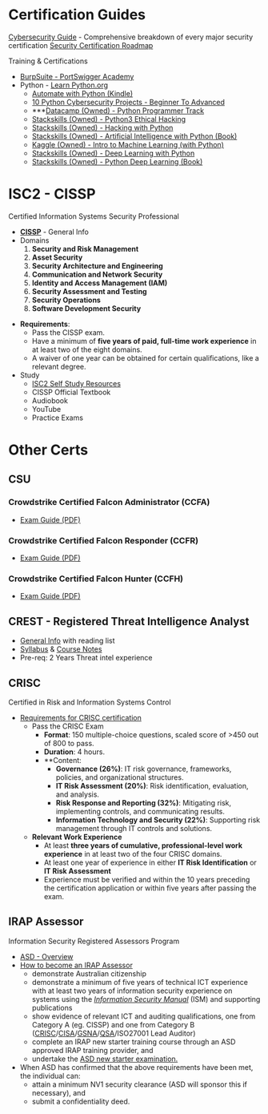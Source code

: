 # Certification Guides
[Cybersecurity Guide](https://cybersecurityguide.org/) - Comprehensive breakdown of every major security certification
[Security Certification Roadmap](https://pauljerimy.com/security-certification-roadmap/)

Training & Certifications
* [BurpSuite - PortSwigger Academy](https://portswigger.net/web-security)
* Python - [Learn Python.org](https://www.learnpython.org/)
	* [Automate with Python (Kindle)](https://www.amazon.com.au/Automate-Boring-Stuff-Python-Sweigart/dp/1593275994)
    * [10 Python Cybersecurity Projects - Beginner To Advanced](https://www.youtube.com/watch?v=kf1Zzcj2gV8&list=PLR0bgGon_WTJUGqvxr0reaqfpGd2ts29R&index=2)
    * ***[Datacamp (Owned) - Python Programmer Track](https://app.datacamp.com/learn/career-tracks/python-programmer)
    * [Stackskills (Owned) - Python3 Ethical Hacking](https://stackskills.com/courses/enrolled/1025194)
    * [Stackskills (Owned) - Hacking with Python](https://stackskills.com/courses/enrolled/376387)
    * [Stackskills (Owned) - Artificial Intelligence with Python (Book)](https://stackskills.com/courses/303786/lectures/4674836)
    * [Kaggle (Owned) - Intro to Machine Learning (with Python)](https://www.kaggle.com/learn/intro-to-machine-learning)
    * [Stackskills (Owned) - Deep Learning with Python](https://stackskills.com/courses/enrolled/122971)
    * [Stackskills (Owned) - Python Deep Learning (Book)](https://stackskills.com/courses/enrolled/296315)
# ISC2 - CISSP
Certified Information Systems Security Professional
* **[CISSP](https://www.isc2.org/Certifications/CISSP)** - General Info
* Domains  
    1. **Security and Risk Management**
    2. **Asset Security**
    3. **Security Architecture and Engineering**
    4. **Communication and Network Security**
    5. **Identity and Access Management (IAM)**
    6. **Security Assessment and Testing**
    7. **Security Operations**
    8. **Software Development Security**
- **Requirements**:
    - Pass the CISSP exam.
    - Have a minimum of **five years of paid, full-time work experience** in at least two of the eight domains. 
    - A waiver of one year can be obtained for certain qualifications, like a relevant degree.
- Study
	-  [ISC2 Self Study Resources](https://www.isc2.org/Training/Self-Study-Resources/CISSP)
	- CISSP Official Textbook
	- Audiobook
	- YouTube
	- Practice Exams
# Other Certs
## CSU
### Crowdstrike Certified Falcon Administrator (CCFA)
- [Exam Guide (PDF)](https://www.crowdstrike.com/wp-content/uploads/2024/10/ccfa-certification-guide.pdf)
### Crowdstrike Certified Falcon Responder (CCFR)
- [Exam Guide (PDF)](https://assets.crowdstrike.com/is/content/crowdstrikeinc/CCFR_CertificationGuidepdf)
### Crowdstrike Certified Falcon Hunter (CCFH)
- [Exam Guide (PDF)](https://assets.crowdstrike.com/is/content/crowdstrikeinc/ccfh-certification-exam-guidepdf)

## CREST - Registered Threat Intelligence Analyst
- [General Info](https://www.crest-approved.org/skills-certifications-careers/crest-registered-threat-intelligence-analyst/) with reading list
- [Syllabus](https://www.crest-approved.org/wp-content/uploads/2022/06/CREST-Registered-Threat-Intelligence-Analyst-Syllabus.pdf) & [Course Notes](https://www.crest-approved.org/wp-content/uploads/2022/06/CREST-Registered-Threat-Intelligence-Analyst-Examination-Notes-for-Candidates.pdf)
- Pre-req: 2 Years Threat intel experience
## CRISC
Certified in Risk and Information Systems Control
- [Requirements for CRISC certification](https://support.isaca.org/s/article/What-are-the-requirements-to-become-CRISC-certified)
	- Pass the CRISC Exam
		- **Format**: 150 multiple-choice questions, scaled score of >450 out of 800 to pass.
		- **Duration**: 4 hours.
		- **Content:
			- **Governance (26%)**: IT risk governance, frameworks, policies, and organizational structures.
			- **IT Risk Assessment (20%)**: Risk identification, evaluation, and analysis.
			- **Risk Response and Reporting (32%)**: Mitigating risk, implementing controls, and communicating results.
			- **Information Technology and Security (22%)**: Supporting risk management through IT controls and solutions.
	- **Relevant Work Experience**
		- At least **three years of cumulative, professional-level work experience** in at least two of the four CRISC domains.
		- At least one year of experience in either **IT Risk Identification** or **IT Risk Assessment**
		- Experience must be verified and within the 10 years preceding the certification application or within five years after passing the exam.
## IRAP Assessor
Information Security Registered Assessors Program
- [ASD - Overview](https://www.cyber.gov.au/irap)
- [How to become an IRAP Assessor](https://www.cyber.gov.au/resources-business-and-government/assessment-and-evaluation-programs/infosec-registered-assessors-program/who-are-irap-assessors)
	- demonstrate Australian citizenship
	- demonstrate a minimum of five years of technical ICT experience with at least two years of information security experience on systems using the [_Information Security Manual_](https://www.cyber.gov.au/resources-business-and-government/essential-cyber-security/ism "Information Security Manual (ISM)") (ISM) and supporting publications
	- show evidence of relevant ICT and auditing qualifications, one from Category A (eg. CISSP) and one from Category B ([CRISC](https://www.isaca.org/credentialing/crisc/get-crisc-certified)/[CISA](http://www.isaca.org/Certification/CISA-Certified-Information-Systems-Auditor/)/[GSNA](https://www.giac.org/certification/systems-network-auditor-gsna)/[QSA](https://www.pcisecuritystandards.org/assessors_and_solutions/become_qsa/)/ISO27001 Lead Auditor)
	- complete an IRAP new starter training course through an ASD approved IRAP training provider, and
	- undertake the [ASD new starter examination.](https://www.cyber.gov.au/resources-business-and-government/assessment-and-evaluation-programs/infosec-registered-assessors-program/who-are-asds-training-providers)
- When ASD has confirmed that the above requirements have been met, the individual can:
	- attain a minimum NV1 security clearance (ASD will sponsor this if necessary), and
	- submit a confidentiality deed. 